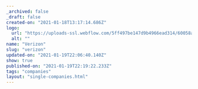 ```yaml
---
_archived: false
_draft: false
created-on: "2021-01-18T13:17:14.686Z"
logo:
  url: "https://uploads-ssl.webflow.com/5ff497be147d9b4966ead314/60058a581a07c58d5a5f4123_verizon.jpg"
  alt: ""
name: "Verizon"
slug: "verizon"
updated-on: "2021-01-19T22:06:40.140Z"
show: true
published-on: "2021-01-19T22:19:22.233Z"
tags: "companies"
layout: "single-companies.html"
---
```




